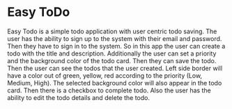 # Easy ToDo

Easy Todo is a simple todo application with user centric todo saving. The user has the ability to sign up to the system with their email and password. Then they have to sign in to the system. So in this app the user can create a todo with the title and description. Additionally the user can set a priority and the background color of the todo card. Then they can save the todo. Then the user can see the todos that the user created. Left side border will have a color out of green, yellow, red according to the priority (Low, Medium, High). The selected background color will also appear in the todo card. Then there is a checkbox to complete todo. Also the user has the ability to edit the todo details and delete the todo.

